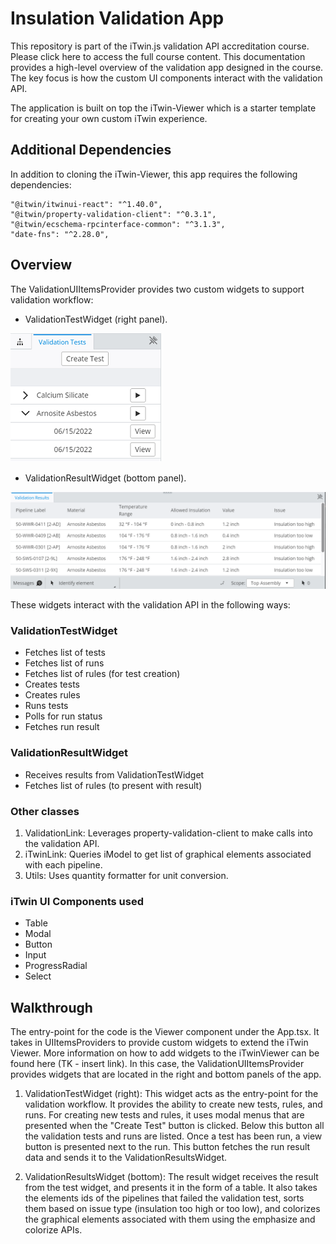 # Insulation Validation App

This repository is part of the iTwin.js validation API accreditation course. Please click here to access the full course content. This documentation provides a high-level overview of the validation app designed in the course. The key focus is how the custom UI components interact with the validation API.

The application is built on top the iTwin-Viewer which is a starter template for creating your own custom iTwin experience.

## Additional Dependencies

In addition to cloning the iTwin-Viewer, this app requires the following dependencies:

```"@itwin/itwinui-react": "^1.40.0",
"@itwin/itwinui-react": "^1.40.0",
"@itwin/property-validation-client": "^0.3.1",
"@itwin/ecschema-rpcinterface-common": "^3.1.3",
"date-fns": "^2.28.0",
```

## Overview

The ValidationUIItemsProvider provides two custom widgets to support validation workflow:

- ValidationTestWidget (right panel).

![image-20220623105314849](./right_panel.png)

- ValidationResultWidget (bottom panel).

![image-20220622170844583](./bottom_panel.png)

These widgets interact with the validation API in the following ways:

### ValidationTestWidget

- Fetches list of tests
- Fetches list of runs
- Fetches list of rules (for test creation)
- Creates tests
- Creates rules
- Runs tests
- Polls for run status
- Fetches run result

### ValidationResultWidget

- Receives results from ValidationTestWidget
- Fetches list of rules (to present with result)

### Other classes

1) ValidationLink: Leverages property-validation-client to make calls into the validation API.
2) iTwinLink: Queries iModel to get list of graphical elements associated with each pipeline.
3) Utils: Uses quantity formatter for unit conversion.

### iTwin UI Components used

- Table
- Modal
- Button
- Input
- ProgressRadial
- Select

## Walkthrough

The entry-point for the code is the Viewer component under the App.tsx. It takes in UIItemsProviders to provide custom widgets to extend the iTwin Viewer. More information on how to add widgets to the iTwinViewer can be found here (TK - insert link). In this case, the ValidationUIItemsProvider provides widgets that are located in the right and bottom panels of the app.

1) ValidationTestWidget (right): This widget acts as the entry-point for the validation workflow. It provides the ability to create new tests, rules, and runs. For creating new tests and rules, it uses modal menus that are presented when the "Create Test" button is clicked. Below this button all the validation tests and runs are listed. Once a test has been run, a view button is presented next to the run. This button fetches the run result data and sends it to the ValidationResultsWidget.

2) ValidationResultsWidget (bottom): The result widget receives the result from the test widget, and presents it in the form of a table. It also takes the elements ids of the pipelines that failed the validation test, sorts them based on issue type (insulation too high or too low), and colorizes the graphical elements associated with them using the emphasize and colorize APIs.
